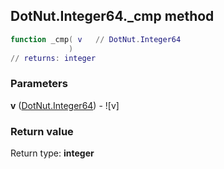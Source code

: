 ## DotNut.Integer64._cmp method


```lua
function _cmp( v   // DotNut.Integer64
             )
// returns: integer
```


### Parameters

**v** ([DotNut.Integer64](../../DotNut/Integer64.md)) - ![v]

### Return value

Return type: **integer**

